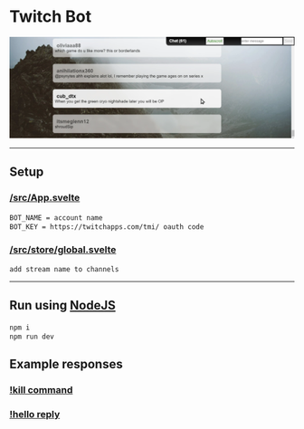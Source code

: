# Twitch Bot
![Example](./public/example.webp)

---
## Setup
### [/src/App.svelte](https://github.com/teaguehannam/twitchbot/blob/main/src/App.svelte)
```
BOT_NAME = account name
BOT_KEY = https://twitchapps.com/tmi/ oauth code
```
### [/src/store/global.svelte](https://github.com/teaguehannam/twitchbot/blob/main/src/store/global.js#L3)
```
add stream name to channels
```
---
## Run using [NodeJS](https://nodejs.org/)
```console
npm i
npm run dev
```

## Example responses
### [!kill command](https://github.com/teaguehannam/twitchbot/blob/main/src/App.svelte#L51)
### [!hello reply](https://github.com/teaguehannam/twitchbot/blob/main/src/App.svelte#L54)
